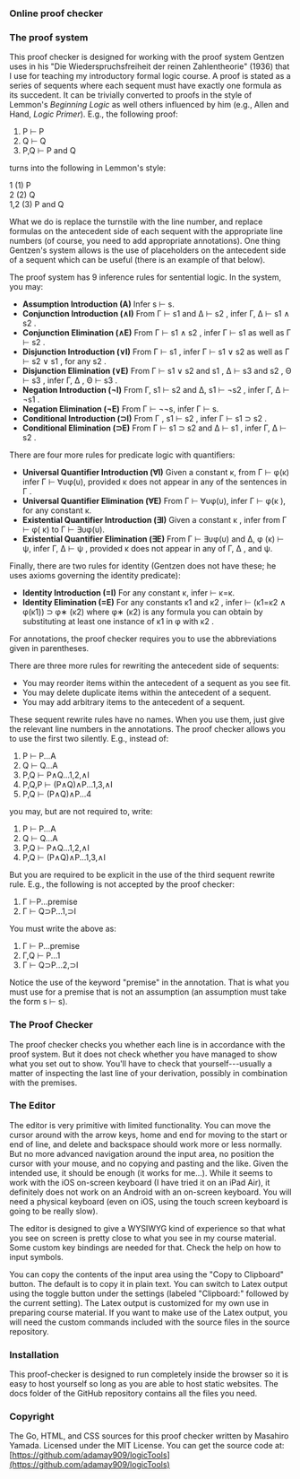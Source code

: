 ### Online proof checker 

### The proof system

This proof checker is designed for working with the proof system Gentzen uses in his "Die Wiederspruchsfreiheit der reinen Zahlentheorie" (1936) that I use for teaching  my introductory formal logic course. A proof is stated as a series of sequents where each sequent must have exactly one formula as its succedent. It can be trivially converted to proofs in the style of Lemmon's *Beginning Logic* as well others influenced by him (e.g., Allen and Hand, *Logic Primer*). E.g., the following proof:
1. P ⊢ P
2. Q ⊢ Q
3. P,Q ⊢ P and Q

turns into the following in Lemmon's style:

1 (1) P  
2 (2) Q  
1,2 (3) P and Q  

What we do is replace the turnstile with the line  number, and replace formulas on the antecedent side of each sequent with the appropriate line numbers (of course, you need to add appropriate annotations). One thing Gentzen's system allows is the use of placeholders on the antecedent side of a sequent which can be useful (there is an example of that below).

The proof system has 9 inference rules for sentential logic. In the system, you may:
- **Assumption Introduction (A)** Infer s ⊢ s.
- **Conjunction Introduction (∧I)** From Γ ⊢ s1 and ∆ ⊢ s2 , infer Γ, ∆ ⊢ s1 ∧ s2 .
- **Conjunction Elimination (∧E)** From Γ ⊢ s1 ∧ s2 , infer Γ ⊢ s1 as well as
Γ ⊢ s2 .
- **Disjunction Introduction (∨I)** From Γ ⊢ s1 , infer Γ ⊢ s1 ∨ s2 as well as
Γ ⊢ s2 ∨ s1 , for any s2 .
- **Disjunction Elimination (∨E)** From Γ ⊢ s1 ∨ s2 and s1 , ∆ ⊢ s3 and
s2 , Θ ⊢ s3 , infer Γ, ∆ , Θ ⊢ s3 .
- **Negation Introduction (¬I)** From Γ, s1 ⊢ s2 and ∆, s1 ⊢ ¬s2 , infer
Γ, ∆ ⊢ ¬s1 .
- **Negation Elimination (¬E)** From Γ ⊢ ¬¬s, infer Γ ⊢ s.
- **Conditional Introduction (⊃I)** From Γ , s1 ⊢ s2 , infer Γ ⊢ s1 ⊃ s2 .
- **Conditional Elimination (⊃E)** From Γ ⊢ s1 ⊃ s2 and ∆ ⊢ s1 , infer Γ, ∆ ⊢ s2 .

There are four more rules for predicate logic with quantifiers:
- **Universal Quantifier Introduction (∀I)** Given a constant κ, from Γ ⊢ φ(κ)
infer Γ ⊢ ∀υφ(υ), provided κ does not appear in any of the sentences
in Γ .
- **Universal Quantifier Elimination (∀E)** From Γ ⊢ ∀υφ(υ), infer Γ ⊢ φ(κ ),
for any constant κ.
- **Existential Quantifier Introduction (∃I)** Given a constant κ , infer from
Γ ⊢ φ( κ) to Γ ⊢ ∃υφ(υ).
- **Existential Quantifier Elimination (∃E)** From Γ ⊢ ∃υφ(υ) and ∆, φ (κ) ⊢ ψ,
infer Γ, ∆ ⊢ ψ , provided κ does not appear in any of Γ, ∆ , and ψ.

Finally, there are two rules for identity (Gentzen does not have these; he uses axioms governing the identity predicate):

- **Identity Introduction (=I)** For any constant κ, infer ⊢ κ=κ.
- **Identity Elimination (=E)** For any constants κ1 and κ2 , infer
⊢ (κ1=κ2 ∧ φ(κ1)) ⊃ φ∗ (κ2) where φ∗ (κ2) is any formula you can
obtain by substituting at least one instance of κ1 in φ with κ2 .


For annotations, the proof checker requires you to use the abbreviations given in parentheses.

There are three more rules for rewriting the antecedent side of sequents:
- You may reorder items within the antecedent of a sequent as you see fit.
- You may delete duplicate items within the antecedent of a sequent.
- You may add arbitrary items to the antecedent of a sequent.

These sequent rewrite rules have no names. When you use them, just give the relevant line numbers in the annotations. The proof checker allows you to use the first two silently. E.g., instead of:
1. P ⊢ P...A
2. Q ⊢ Q...A
3. P,Q ⊢ P∧Q...1,2,∧I
4. P,Q,P ⊢ (P∧Q)∧P...1,3,∧I
5. P,Q ⊢ (P∧Q)∧P...4

you may, but are not required to, write:
1. P ⊢ P...A
2. Q ⊢ Q...A
3. P,Q ⊢ P∧Q...1,2,∧I
4. P,Q ⊢ (P∧Q)∧P...1,3,∧I

But you are required to be explicit in the use of the third sequent rewrite rule. E.g., the following is not accepted by the proof checker:

1. &#x0393; ⊢P...premise
2. &#x0393; ⊢ Q⊃P...1,⊃I 

You must write the above as:
1. &#x0393; ⊢ P...premise
2. &#x0393;,Q ⊢ P...1
3. &#x0393; ⊢ Q⊃P...2,⊃I 

Notice the use of the keyword "premise" in the annotation. That is what you must use for a premise that is not an assumption (an assumption must take the form s ⊢ s). 


### The Proof Checker

The proof checker checks you whether each line is in accordance with the proof system. But it does not check whether you have managed to show what you set out to show. You'll have to check that yourself---usually a matter of inspecting the last line of your derivation, possibly in combination with the premises.

### The Editor

The editor is very primitive with limited functionality. You can move the cursor around with the arrow keys, home and end for moving to the start or end of line, and delete and backspace should work more or less normally. But no more advanced navigation around the input area, no position the cursor with your mouse,  and no copying and pasting and the like. Given the intended use, it should be enough (it works for me...). While it seems to work with the iOS on-screen keyboard (I have tried it on an iPad Air), it definitely does not work on an Android with an on-screen keyboard. You will need a physical keyboard (even on iOS, using the touch screen keyboard is going to be really slow). 

The editor is designed to give a WYSIWYG kind of experience so that what you see on screen is pretty close to what you see in my course material. Some custom key bindings are needed for that. Check the help on how to input symbols. 

You can copy the contents of the input area using the "Copy to Clipboard" button. The default is to copy it in plain text. You can switch to Latex output using the toggle button under the settings (labeled "Clipboard:" followed by the current setting). The Latex output is customized for my own use in preparing course material. If you want to make use of the Latex output, you will need the custom commands included with the source files in the source repository. 

### Installation

This proof-checker is designed to run completely inside the browser so it is easy to host yourself so long as you are able to host static websites. The docs folder of the GitHub repository contains all the files you need.

### Copyright

The Go, HTML, and CSS sources for this proof checker written by Masahiro Yamada. Licensed under the MIT License. You can get the source code at:
[https://github.com/adamay909/logicTools](https://github.com/adamay909/logicTools)
